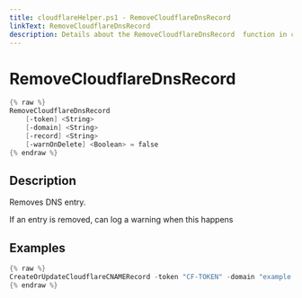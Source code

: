```yaml
---
title: cloudflareHelper.ps1 - RemoveCloudflareDnsRecord 
linkText: RemoveCloudflareDnsRecord 
description: Details about the RemoveCloudflareDnsRecord  function in cloudflareHelper.ps1 helper script
---
```


# RemoveCloudflareDnsRecord 

```PowerShell
{% raw %}
RemoveCloudflareDnsRecord 
    [-token] <String>
    [-domain] <String>
    [-record] <String>
    [-warnOnDelete] <Boolean> = false
{% endraw %}
```

## Description

Removes DNS entry.

If an entry is removed, can log a warning when this happens

## Examples

```PowerShell
{% raw %}
CreateOrUpdateCloudflareCNAMERecord -token "CF-TOKEN" -domain "example.com" -record "mywebsite"
{% endraw %}
```
